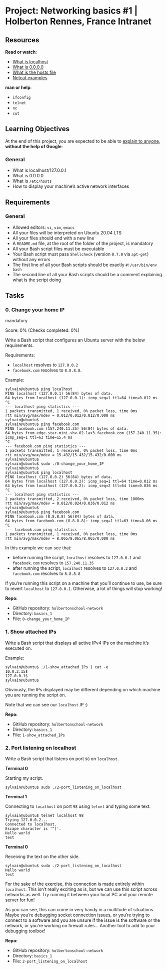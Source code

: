 # Project: Networking basics #1 | Holberton Rennes, France Intranet

Resources
---------

**Read or watch**:

*   [What is localhost](/rltoken/7n2kKjq50U_Uv-TrEK-NUA "What is localhost")
*   [What is 0.0.0.0](/rltoken/1efC1iImna8ubDSgokLbpQ "What is 0.0.0.0")
*   [What is the hosts file](/rltoken/6o7mmDL8joIrC5DXNRSnKw "What is the hosts file")
*   [Netcat examples](/rltoken/_TN2G4Djh-f7MSukzToXpw "Netcat examples")

**man or help**:

*   `ifconfig`
*   `telnet`
*   `nc`
*   `cut`

Learning Objectives
-------------------

At the end of this project, you are expected to be able to [explain to anyone](/rltoken/uKUo9khaCQlS8vVxhZQXiQ "explain to anyone"), **without the help of Google**:

### General

*   What is localhost/127.0.0.1
*   What is 0.0.0.0
*   What is `/etc/hosts`
*   How to display your machine’s active network interfaces

Requirements
------------

### General

*   Allowed editors: `vi`, `vim`, `emacs`
*   All your files will be interpreted on Ubuntu 20.04 LTS
*   All your files should end with a new line
*   A `README.md` file, at the root of the folder of the project, is mandatory
*   All your Bash script files must be executable
*   Your Bash script must pass `Shellcheck` (version `0.7.0` via `apt-get`) without any errors
*   The first line of all your Bash scripts should be exactly `#!/usr/bin/env bash`
*   The second line of all your Bash scripts should be a comment explaining what is the script doing
    

Tasks
-----

### 0\. Change your home IP

mandatory

Score: 0% (Checks completed: 0%)

Write a Bash script that configures an Ubuntu server with the below requirements.

Requirements:

*   `localhost` resolves to `127.0.0.2`
*   `facebook.com` resolves to `8.8.8.8`.

Example:

    sylvain@ubuntu$ ping localhost
    PING localhost (127.0.0.1) 56(84) bytes of data.
    64 bytes from localhost (127.0.0.1): icmp_seq=1 ttl=64 time=0.012 ms
    ^C
    --- localhost ping statistics ---
    1 packets transmitted, 1 received, 0% packet loss, time 0ms
    rtt min/avg/max/mdev = 0.012/0.012/0.012/0.000 ms
    sylvain@ubuntu$
    sylvain@ubuntu$ ping facebook.com
    PING facebook.com (157.240.11.35) 56(84) bytes of data.
    64 bytes from edge-star-mini-shv-02-lax3.facebook.com (157.240.11.35): icmp_seq=1 ttl=63 time=15.4 ms
    ^C
    --- facebook.com ping statistics ---
    1 packets transmitted, 1 received, 0% packet loss, time 0ms
    rtt min/avg/max/mdev = 15.432/15.432/15.432/0.000 ms
    sylvain@ubuntu$
    sylvain@ubuntu$ sudo ./0-change_your_home_IP
    sylvain@ubuntu$
    sylvain@ubuntu$ ping localhost
    PING localhost (127.0.0.2) 56(84) bytes of data.
    64 bytes from localhost (127.0.0.2): icmp_seq=1 ttl=64 time=0.012 ms
    64 bytes from localhost (127.0.0.2): icmp_seq=2 ttl=64 time=0.036 ms
    ^C
    --- localhost ping statistics ---
    2 packets transmitted, 2 received, 0% packet loss, time 1000ms
    rtt min/avg/max/mdev = 0.012/0.024/0.036/0.012 ms
    sylvain@ubuntu$
    sylvain@ubuntu$ ping facebook.com
    PING facebook.com (8.8.8.8) 56(84) bytes of data.
    64 bytes from facebook.com (8.8.8.8): icmp_seq=1 ttl=63 time=8.06 ms
    ^C
    --- facebook.com ping statistics ---
    1 packets transmitted, 1 received, 0% packet loss, time 0ms
    rtt min/avg/max/mdev = 8.065/8.065/8.065/0.000 ms
    

In this example we can see that:

*   before running the script, `localhost` resolves to `127.0.0.1` and `facebook.com` resolves to `157.240.11.35`
*   after running the script, `localhost` resolves to `127.0.0.2` and `facebook.com` resolves to `8.8.8.8`

If you’re running this script on a machine that you’ll continue to use, be sure to revert `localhost` to `127.0.0.1`. Otherwise, a lot of things will stop working!

**Repo:**

*   GitHub repository: `holbertonschool-network`
*   Directory: `basics_1`
*   File: `0-change_your_home_IP`


### 1\. Show attached IPs

Write a Bash script that displays all active IPv4 IPs on the machine it’s executed on.

Example:

    sylvain@ubuntu$ ./1-show_attached_IPs | cat -e
    10.0.2.15$
    127.0.0.1$
    sylvain@ubuntu$
    

Obviously, the IPs displayed may be different depending on which machine you are running the script on.

Note that we can see our `localhost` IP :)

**Repo:**

*   GitHub repository: `holbertonschool-network`
*   Directory: `basics_1`
*   File: `1-show_attached_IPs`


### 2\. Port listening on localhost

Write a Bash script that listens on port `98` on `localhost`.

**Terminal 0**

Starting my script.

    sylvain@ubuntu$ sudo ./2-port_listening_on_localhost
    

**Terminal 1**

Connecting to `localhost` on port `98` using `telnet` and typing some text.

    sylvain@ubuntu$ telnet localhost 98
    Trying 127.0.0.2...
    Connected to localhost.
    Escape character is '^]'.
    Hello world
    test
    

**Terminal 0**

Receiving the text on the other side.

    sylvain@ubuntu$ sudo ./2-port_listening_on_localhost
    Hello world
    test
    

For the sake of the exercise, this connection is made entirely within `localhost`. This isn’t really exciting as is, but we can use this script across networks as well. Try running it between your local PC and your remote server for fun!

As you can see, this can come in very handy in a multitude of situations. Maybe you’re debugging socket connection issues, or you’re trying to connect to a software and you are unsure if the issue is the software or the network, or you’re working on firewall rules… Another tool to add to your debugging toolbox!

**Repo:**

*   GitHub repository: `holbertonschool-network`
*   Directory: `basics_1`
*   File: `2-port_listening_on_localhost`



